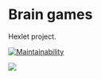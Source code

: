 # Brain games
Hexlet project.

[![Maintainability](https://api.codeclimate.com/v1/badges/652bd2eb2da1661677db/maintainability)](https://codeclimate.com/github/AndreyMork/project-lvl1-s200/maintainability)

<a href="https://codeclimate.com/github/AndreyMork/project-lvl1-s200/test_coverage"><img src="https://api.codeclimate.com/v1/badges/652bd2eb2da1661677db/test_coverage" /></a>
